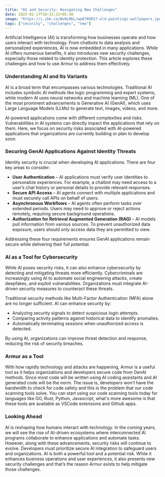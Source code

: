 ```yaml
---
title: "AI and Security: Navigating New Challenges"
date: 2025-02-17T18:31:22+05:30
image: "https://i.ibb.co/WvHLRbL/wp8769017-old-paintings-wallpapers.jpg"
tags: ["security", "challenges", "new"]
---
```


Artificial Intelligence (AI) is transforming how businesses operate and how users interact with technology. From chatbots to data analysis and personalized experiences, AI is now embedded in many applications. While AI offers numerous benefits, it also introduces new security challenges, especially those related to identity protection. This article explores these challenges and how to use Armur to address them effectively.

### Understanding AI and Its Variants

AI is a broad term that encompasses various technologies. Traditional AI includes symbolic AI methods like logic programming and expert systems, while modern AI uses neural networks and machine learning (ML). One of the most prominent advancements is Generative AI (GenAI), which uses Large Language Models (LLMs) to generate text, images, videos, and more.

AI-powered applications come with different complexities and risks. Vulnerabilities in AI systems can directly impact the applications that rely on them. Here, we focus on security risks associated with AI-powered applications that organizations are currently building or plan to develop soon.

### Securing GenAI Applications Against Identity Threats

Identity security is crucial when developing AI applications. There are four key areas to consider:

- **User Authentication** – AI applications must verify user identities to personalize experiences. For example, a chatbot may need access to a user’s chat history or personal details to provide relevant responses.
- **Secure API Access** – AI agents connect with multiple applications and must securely call APIs on behalf of users.
- **Asynchronous Workflows** – AI agents often perform tasks over extended periods. Users may need to approve or reject actions remotely, requiring secure background operations.
- **Authorization for Retrieval Augmented Generation (RAG)** – AI models pull information from various sources. To prevent unauthorized data exposure, users should only access data they are permitted to view.

Addressing these four requirements ensures GenAI applications remain secure while delivering their full potential.

### AI as a Tool for Cybersecurity

While AI poses security risks, it can also enhance cybersecurity by detecting and mitigating threats more efficiently. Cybercriminals are increasingly using AI to automate social engineering attacks, create deepfakes, and exploit vulnerabilities. Organizations must integrate AI-driven security measures to counteract these threats.

Traditional security methods like Multi-Factor Authentication (MFA) alone are no longer sufficient. AI can enhance security by:

- Analyzing security signals to detect suspicious login attempts.
- Comparing activity patterns against historical data to identify anomalies.
- Automatically terminating sessions when unauthorized access is detected.

By using AI, organizations can improve threat detection and response, reducing the risk of security breaches.

### Armur as a Tool

With how rapidly technology and attacks are happening, Armur is a useful tool as it helps organizations and developers secure code from GenAI methods. Since most code will be written using AI coding assistants and AI generated code will be the norm. The issue is, developers won't have the bandwidth to check for code safety and this is the problem that our code scanning tools solve.
You can start using our code scanning tools today for languages like GO, Rust, Python, Javascript, what's more awesome is that these tools are available as VSCode extensions and Github apps.

### Looking Ahead

AI is reshaping how humans interact with technology. In the coming years, we will see the rise of AI-driven ecosystems where interconnected AI programs collaborate to enhance applications and automate tasks. However, along with these advancements, security risks will continue to evolve. Developers must prioritize secure AI integration to safeguard users and organizations.
AI is both a powerful tool and a potential risk. While it enhances business operations and user experiences, it also presents new security challenges and that’s the reason Armur exists to help mitigate those challenges.
